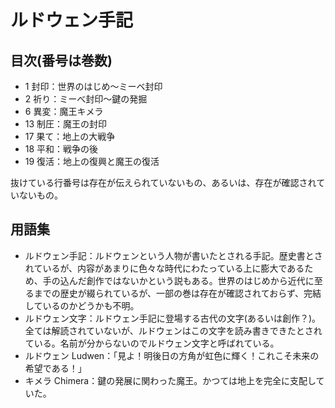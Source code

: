 ルドウェン手記
======

目次(番号は巻数)
-------

- 1 封印：世界のはじめ〜ミーベ封印
- 2 祈り：ミーべ封印〜鍵の発掘
- 6 異変：魔王キメラ
- 13 制圧：魔王の封印
- 17 果て：地上の大戦争
- 18 平和：戦争の後
- 19 復活：地上の復興と魔王の復活

抜けている行番号は存在が伝えられていないもの、あるいは、存在が確認されていないもの。

用語集
-------

- ルドウェン手記：ルドウェンという人物が書いたとされる手記。歴史書とされているが、内容があまりに色々な時代にわたっている上に膨大であるため、手の込んだ創作ではないかという説もある。世界のはじめから近代に至るまでの歴史が綴られているが、一部の巻は存在が確認されておらず、完結しているのかどうかも不明。
- ルドウェン文字：ルドウェン手記に登場する古代の文字(あるいは創作？)。全ては解読されていないが、ルドウェンはこの文字を読み書きできたとされている。名前が分からないのでルドウェン文字と呼ばれている。
- ルドウェン Ludwen：「見よ！明後日の方角が虹色に輝く！これこそ未来の希望である！」
- キメラ Chimera：鍵の発展に関わった魔王。かつては地上を完全に支配していた。

